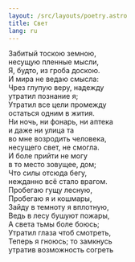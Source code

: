 ```yaml
---
layout: /src/layouts/poetry.astro
title: Свет
lang: ru
---
```

Забитый тоскою земною,  
несущую пленные мысли,  
Я, будто, из гроба доскою.  
И мира не ведаю смысла:  
Чрез глупую веру, надежду  
утратил познание я;  
Утратил все цели промежду  
остаться одним в жития.  
Ни ночь, ни фонарь, ни аптека  
и даже ни улица та  
во мне возродить человека,  
несущего свет, не смогла.  
И боле прийти не могу  
в то место зовущее, дом;  
Что силы отсюда бегу,  
нежданно всё стало врагом.  
Пробегаю гущу лесную,  
Пробегаю я и кошмары,  
Зайду в темноту я вплотную,  
Ведь в лесу бушуют пожары,  
А света тьмы боле боюсь;  
Утратил глаза чтоб смотреть,  
Теперь я гноюсь; то замкнусь  
утратив возможность согреть
